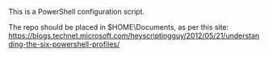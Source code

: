 This is a PowerShell configuration script.

The repo should be placed in $HOME\Documents, as per this site: https://blogs.technet.microsoft.com/heyscriptingguy/2012/05/21/understanding-the-six-powershell-profiles/